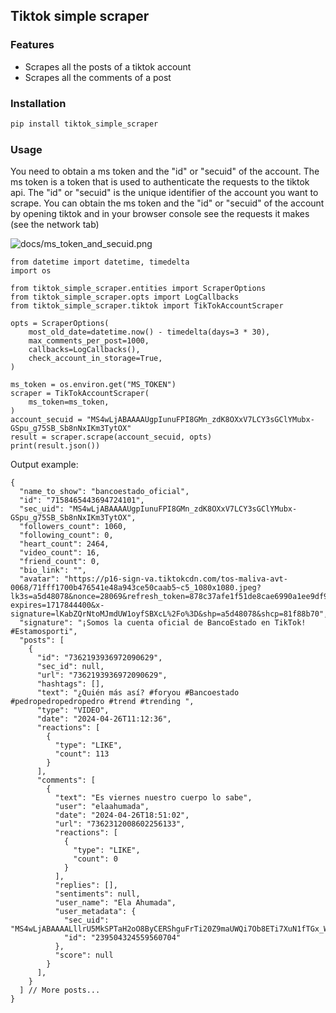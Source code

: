 ## Tiktok simple scraper

### Features
- Scrapes all the posts of a tiktok account
- Scrapes all the comments of a post

### Installation
```bash
pip install tiktok_simple_scraper
```

### Usage

You need to obtain a ms token and the "id" or "secuid" of the account.
The ms token is a token that is used to authenticate the requests to the tiktok api.
The "id" or "secuid" is the unique identifier of the account you want to scrape.
You can obtain the ms token and the "id" or "secuid" of the account by opening tiktok and in your browser console see the requests it makes (see the network tab)

![docs/ms_token_and_secuid.png](https://github.com/Eitol/tiktok_simple_scraper/blob/main/docs/ms_token_and_secuid.png?raw=true)

```python3
from datetime import datetime, timedelta
import os

from tiktok_simple_scraper.entities import ScraperOptions
from tiktok_simple_scraper.opts import LogCallbacks
from tiktok_simple_scraper.tiktok import TikTokAccountScraper

opts = ScraperOptions(
    most_old_date=datetime.now() - timedelta(days=3 * 30),
    max_comments_per_post=1000,
    callbacks=LogCallbacks(),
    check_account_in_storage=True,
)

ms_token = os.environ.get("MS_TOKEN")
scraper = TikTokAccountScraper(
    ms_token=ms_token,
)
account_secuid = "MS4wLjABAAAAUgpIunuFPI8GMn_zdK8OXxV7LCY3sGClYMubx-GSpu_g75SB_Sb8nNxIKm3TytOX"
result = scraper.scrape(account_secuid, opts)
print(result.json())
```

Output example:

```json5
{
  "name_to_show": "bancoestado_oficial",
  "id": "7158465443694724101",
  "sec_uid": "MS4wLjABAAAAUgpIunuFPI8GMn_zdK8OXxV7LCY3sGClYMubx-GSpu_g75SB_Sb8nNxIKm3TytOX",
  "followers_count": 1060,
  "following_count": 0,
  "heart_count": 2464,
  "video_count": 16,
  "friend_count": 0,
  "bio_link": "",
  "avatar": "https://p16-sign-va.tiktokcdn.com/tos-maliva-avt-0068/71fff1700b476541e48a943ce50caab5~c5_1080x1080.jpeg?lk3s=a5d48078&nonce=28069&refresh_token=878c37afe1f51de8cae6990a1ee9df9b&x-expires=1717844400&x-signature=lKabZQrNtoMJmdUW1oyfSBXcL%2Fo%3D&shp=a5d48078&shcp=81f88b70",
  "signature": "¡Somos la cuenta oficial de BancoEstado en TikTok! #Estamosporti",
  "posts": [
    {
      "id": "7362193936972090629",
      "sec_id": null,
      "url": "7362193936972090629",
      "hashtags": [],
      "text": "¿Quién más así? #foryou #Bancoestado #pedropedropedropedro #trend #trending ",
      "type": "VIDEO",
      "date": "2024-04-26T11:12:36",
      "reactions": [
        {
          "type": "LIKE",
          "count": 113
        }
      ],
      "comments": [
        {
          "text": "Es viernes nuestro cuerpo lo sabe",
          "user": "elaahumada",
          "date": "2024-04-26T18:51:02",
          "url": "7362312008602256133",
          "reactions": [
            {
              "type": "LIKE",
              "count": 0
            }
          ],
          "replies": [],
          "sentiments": null,
          "user_name": "Ela Ahumada",
          "user_metadata": {
            "sec_uid": "MS4wLjABAAAALllrU5MkSPTaH2oO8ByCERShguFrTi20Z9maUWQi7Ob8ETi7XuN1fTGx_Wg3gaJr",
            "id": "239504324559560704"
          },
          "score": null
        }
      ],
    }
  ] // More posts...
}
```
